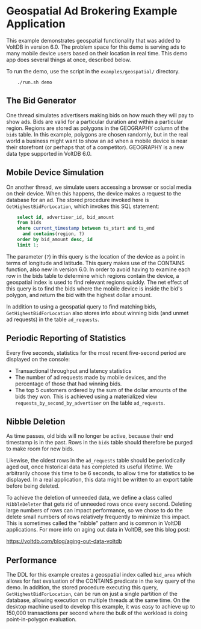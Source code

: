 Geospatial Ad Brokering Example Application
===========================================

This example demonstrates geospatial functionality that was added to
VoltDB in version 6.0.  The problem space for this demo is serving ads
to many mobile device users based on their location in real time.
This demo app does several things at once, described below.

To run the demo, use the script in the `examples/geospatial/` directory.

```shell
    ./run.sh demo
```

## The Bid Generator
One thread simulates advertisers making bids on how much they will pay
to show ads.  Bids are valid for a particular duration and within a
particular region.  Regions are stored as polygons in the GEOGRAPHY
column of the `bids` table.  In this example, polygons are chosen
randomly, but in the real world a business might want to
show an ad when a mobile device is near their storefront (or perhaps
that of a competitor).  GEOGRAPHY is a new data type supported in
VoltDB 6.0.

## Mobile Device Simulation
On another thread, we simulate users accessing a browser or
social media on their device.  When this happens, the device makes a
request to the database for an ad.  The stored procedure invoked here
is `GetHighestBidForLocation`, which invokes this SQL statement:

```SQL
    select id, advertiser_id, bid_amount
    from bids
    where current_timestamp between ts_start and ts_end
      and contains(region, ?)
    order by bid_amount desc, id
    limit 1;
```

The parameter (`?`) in this query is the location of the device as a
point in terms of longitude and latitude.  This query makes use of the
CONTAINS function, also new in version 6.0.  In order to avoid having
to examine each row in the bids table to determine which regions
contain the device, a geospatial index is used to find relevant
regions quickly.  The net effect of this query is to find the bids
where the mobile device is inside the bid's polygon, and return the
bid with the highest dollar amount.

In addition to using a geospatial query to find matching bids, `GetHighestBidForLocation`
also stores info about winning bids (and unmet ad requests) in the table
`ad_requests`.

## Periodic Reporting of Statistics
Every five seconds, statistics for the most recent five-second period are displayed
on the console:
- Transactional throughput and latency statistics
- The number of ad requests made by mobile devices, and the percentage of those that had winning bids.
- The top 5 customers ordered by the sum of the dollar amounts of the bids they won.  This is achieved using a materialized view `requests_by_second_by_advertiser` on the table `ad_requests`.

## Nibble Deletion
As time passes, old bids will no longer be active, because their end timestamp is in the past.  Rows in the `bids` table
should therefore be purged to make room for new bids.

Likewise, the oldest rows in the `ad_requests` table should be periodically aged out, once historical data has completed its useful lifetime.  We arbitrarily choose this time to be 6 seconds, to allow time for statistics to be displayed.  In a real application, this data might be written to an export table before being deleted.

To achieve the deletion of unneeded data, we define a class called `NibbleDeleter` that gets rid of unneeded rows once every second.  Deleting large numbers of rows can impact performance, so we chose to do the delete small numbers of rows relatively frequently to minimize this impact.  This is sometimes called the "nibble" pattern and is common in VoltDB applications.  For more info on aging out data in VoltDB, see this blog post:

https://voltdb.com/blog/aging-out-data-voltdb

## Performance
The DDL for this example creates a geospatial index called `bid_area`
which allows for fast evaluation of the CONTAINS predicate in the key
query of the demo.  In addition, the stored procedure executing this
query, `GetHighestBidForLocation`, can be run on just a single
partition of the database, allowing execution on multiple threads at
the same time.  On the desktop machine used to develop this example,
it was easy to achieve up to 150,000 transactions per second where the
bulk of the workload is doing point-in-polygon evaluation.
